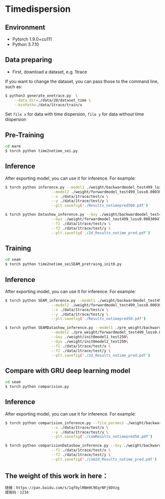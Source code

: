 # Timedispersion
## Environment

* Pytorch 1.9.0+cu111
* Python 3.7.10

## Data preparing

* First, download a dataset, e.g. 1trace

If you want to change the dataset, you can pass those to the command line, such as:
```bash
$ python3 generate_onetrace.py  \
    --data_dir=./data/2D/dataset_time \
    --binPath=./data/1trace/train/x
```
Set `file x` for data with time dispersion, `file y` for data without time dispersion


## Pre-Training

```bash
cd marm
$ torch python time2notime_sei.py
```

## Inference
After exporting model, you can use it for inference. For example:

```bash
$ torch python inference.py --model1 ./weight/backwardmodel_test499_loss0.0003094713379554874 \
                     --model2 ./weight/forwardmodel_test499_loss0.0003094713379554874 \
                     --x ./data/1trace/test/x \
                     --y ./data/1trace/test/y \
                     --plt.savefig('./Results_notimepred500.pdf')
```
```bash
$ torch python Datashow_inference.py --Gxy ./weight/backwardmodel_test499_loss0.0003094713379554874 \
                     --Gyx ./weight/forwardmodel_test499_loss0.0003094713379554874 \
                     --f1 ./data/1trace/test/x \
                     --f2 ./data/1trace/test/y \
                     --plt.savefig('./2d_Results_notime_pred.pdf')
```


## Training

```bash
cd seam
$ torch python time2notime_seiSEAM_pretraing_init0.py
```

## Inference
After exporting model, you can use it for inference. For example:

```bash
$ torch python SEAM_inference.py --model1 ./weight/backwardmodel_test499_loss0.0003094713379554874 \
                     --model2 ./weight/forwardmodel_test499_loss0.0003094713379554874 \
                     --x ./data/1trace/test/x \
                     --y ./data/1trace/test/y \
                     --plt.savefig('./Results_notimepred50.pdf')
```
```bash
$ torch python SEAMDatashow_inference.py --model1 ./pre_weight/backwardmodel_test499_loss0.0003094713379554874 \
                     --model2 ./pre_weight/forwardmodel_test499_loss0.0003094713379554874 \
                     --Gxy ./weight/init0model1_test250\
                     --Gyx ./weight/init0model2_test250\
                     --f1 ./data/1trace/test/x \
                     --f2 ./data/1trace/test/y \
                     --plt.savefig('./2d_Results_notime_pred.pdf')
```
## Compare with GRU deep learning model

```bash
cd seam
$ torch python comparision.py
```
## Inference
After exporting model, you can use it for inference. For example:

```bash
$ torch python comparision_inference.py --file_params1 ./weight/backwardCRNNmodel_test500_loss0.005003948761441279 \
                     --x ./data/1trace/test/x \
                     --y ./data/1trace/test/y \
                     --plt.savefig('./comResults_notimepred50.pdf')
```
```bash
$ torch python comparisionDatashow_inference.py --Gxy ./weight/backwardCRNNmodel_test500_loss0.005003948761441279 \
                     --f1 ./data/1trace/test/x \
                     --f2 ./data/1trace/test/y \
                     --plt.savefig('./com2d_Results_notime_pred.pdf')
```

## The weight of this work in here：

```bash
链接：https://pan.baidu.com/s/1qf6ylRNm9C9EqrNFj9DVzg 
提取码：1234
```
